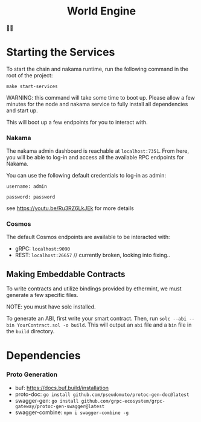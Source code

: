 <div align="center">
  <h1> World Engine </h1>
</div>

🤷‍♂️

# Starting the Services

To start the chain and nakama runtime, run the following command in the root of the project:

``make start-services``

WARNING: this command will take some time to boot up. Please allow a few minutes for the node and nakama service to fully install all dependencies and start up.

This will boot up a few endpoints for you to interact with. 

### Nakama

The nakama admin dashboard is reachable at `localhost:7351`. From here, you will be able to log-in and access
all the available RPC endpoints for Nakama.

You can use the following default credentials to log-in as admin:

```username: admin```

```password: password```

see https://youtu.be/Ru3RZ6LkJEk for more details


### Cosmos

The default Cosmos endpoints are available to be interacted with:

- gRPC: `localhost:9090`
- REST: `localhost:26657` // currently broken, looking into fixing.. 


## Making Embeddable Contracts

To write contracts and utilize bindings provided by ethermint, we must generate a few specific files. 

NOTE: you must have solc installed.

To generate an ABI, first write your smart contract. Then, run `solc --abi --bin YourContract.sol -o build`.
This will output an `abi` file and a `bin` file in the `build` directory.


# Dependencies

### Proto Generation
- buf: https://docs.buf.build/installation
- proto-doc: `go install github.com/pseudomuto/protoc-gen-doc@latest`
- swagger-gen: `go install github.com/grpc-ecosystem/grpc-gateway/protoc-gen-swagger@latest`
- swagger-combine: `npm i swagger-combine -g`
